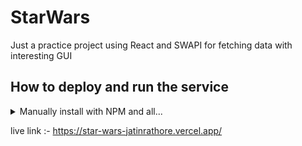 # StarWars
Just a practice project using React and SWAPI for fetching data with interesting GUI

## How to deploy and run the service

<details>
<summary>Manually install with NPM and all...</summary>

First, clone the repo and go to root of repo

```bash
git clone https://github.com/jatinrathore/StarWars.git
cd starwars
npm install
```

```bash
npm start
```

</details>

live link :- https://star-wars-jatinrathore.vercel.app/
